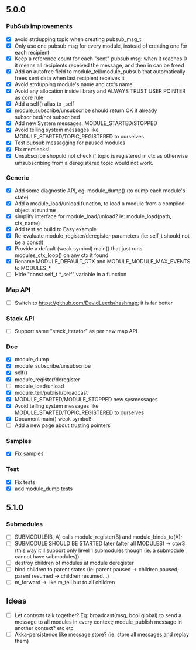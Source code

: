 ## 5.0.0

### PubSub improvements
- [x] avoid strdupping topic when creating pubsub_msg_t
- [x] Only use one pubsub msg for every module, instead of  creating one for each recipient
- [x] Keep a reference count for each "sent" pubsub msg: when it reaches 0 it means all recipients received the message, and then in can be freed
- [x] Add an autofree field to module_tell/module_pubsub that automatically frees sent data when last recipient receives it
- [x] Avoid strdupping module's name and ctx's name
- [x] Avoid any allocation inside library and ALWAYS TRUST USER POINTER as core rule
- [x] Add a self() alias to _self
- [x] module_subscribe/unsubscribe should return OK if already subscribed/not subscribed
- [x] Add new System messages: MODULE_STARTED/STOPPED
- [x] Avoid telling system messages like MODULE_STARTED/TOPIC_REGISTERED to ourselves
- [x] Test pubsub messagging for paused modules
- [x] Fix memleaks!
- [x] Unsubscribe shopuld not check if topic is registered in ctx as otherwise umsubscribing from a deregistered topic would not work.

### Generic
- [x] Add some diagnostic API, eg: module_dump() (to dump each module's state)
- [x] Add a module_load/unload function, to load a module from a compiled object at runtime
- [x] simplify interface for module_load/unload? ie: module_load(path, ctx_name)
- [x] Add test.so build to Easy example
- [x] Re-evaluate module_register/deregister parameters (ie: self_t should not be a const!)
- [x] Provide a default (weak symbol) main() that just runs modules_ctx_loop() on any ctx it found
- [x] Rename MODULE_DEFAULT_CTX and MODULE_MODULE_MAX_EVENTS to MODULES_*
- [ ] Hide "const self_t *_self" variable in a function

### Map API
- [ ] Switch to https://github.com/DavidLeeds/hashmap; it is far better

### Stack API
- [ ] Support same "stack_iterator" as per new map API

### Doc
- [x] module_dump
- [x] module_subscribe/unsubscribe
- [x] self()
- [x] module_register/deregister
- [ ] module_load/unload
- [x] module_tell/publish/broadcast
- [x] MODULE_STARTED/MODULE_STOPPED new sysmessages
- [x] Avoid telling system messages like MODULE_STARTED/TOPIC_REGISTERED to ourselves
- [x] Document main() weak symbol!
- [ ] Add a new page about trusting pointers

### Samples
- [x] Fix samples

### Test
- [x] Fix tests
- [x] add module_dump tests

## 5.1.0

### Submodules
- [ ] SUBMODULE(B, A) calls module_register(B) and module_binds_to(A);
- [ ] SUBMODULE SHOULD BE STARTED later (after all MODULES) -> ctor3 (this way it'll support only level 1 submodules though (ie: a submodule cannot have submodules))
- [ ] destroy children of modules at module deregister
- [ ] bind children to parent states (ie: parent paused -> children paused; parent resumed -> children resumed...)
- [ ] m_forward -> like m_tell but to all children

## Ideas
- [ ] Let contexts talk together? Eg: broadcast(msg, bool global) to send a message to all modules in every context; module_publish message in another context? etc etc
- [ ] Akka-persistence like message store? (ie: store all messages and replay them)
